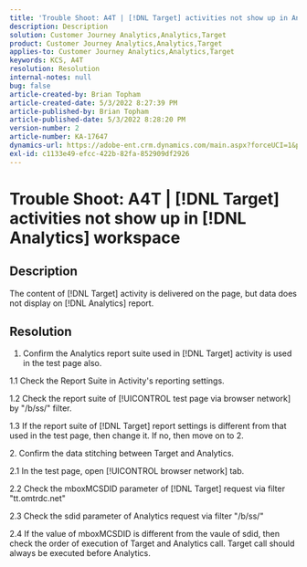 ```yaml
---
title: 'Trouble Shoot: A4T | [!DNL Target] activities not show up in Analytics workspace'
description: Description
solution: Customer Journey Analytics,Analytics,Target
product: Customer Journey Analytics,Analytics,Target
applies-to: Customer Journey Analytics,Analytics,Target
keywords: KCS, A4T
resolution: Resolution
internal-notes: null
bug: false
article-created-by: Brian Topham
article-created-date: 5/3/2022 8:27:39 PM
article-published-by: Brian Topham
article-published-date: 5/3/2022 8:28:20 PM
version-number: 2
article-number: KA-17647
dynamics-url: https://adobe-ent.crm.dynamics.com/main.aspx?forceUCI=1&pagetype=entityrecord&etn=knowledgearticle&id=fe385676-1fcb-ec11-a7b5-6045bd00db25
exl-id: c1133e49-efcc-422b-82fa-852909df2926
---
```

# Trouble Shoot: A4T | [!DNL Target] activities not show up in [!DNL Analytics] workspace

## Description

The content of [!DNL Target] activity is delivered on the page, but data does not display on [!DNL Analytics] report.

## Resolution


1. Confirm the Analytics report suite used in [!DNL Target] activity is used in the test page also.

1.1 Check the Report Suite in Activity's reporting settings.

1.2 Check the report suite of [!UICONTROL test page via browser network] by "/b/ss/" filter.

1.3 If the report suite of [!DNL Target] report settings is different from that used in the test page, then change it. If no, then move on to 2.

&#x200B;2. Confirm the data stitching between Target and Analytics.

2.1 In the test page, open [!UICONTROL browser network] tab.

2.2 Check the mboxMCSDID parameter of [!DNL Target] request via filter "tt.omtrdc.net"

2.3 Check the sdid parameter of Analytics request via filter "/b/ss/"

2.4 If the value of mboxMCSDID is different from the vaule of sdid, then check the order of execution of Target and Analytics call. Target call should always be executed before Analytics.
